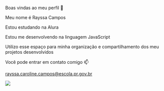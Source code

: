 Boas vindas ao meu perfil 💙  

Meu nome é Rayssa Campos

Estou estudando na Alura

Estou me desenvolvendo na linguagem JavaScript

Utilizo esse espaço para minha organização e compartilhamento dos meu projetos desenvolvidos

Você pode entrar em contato comigo 📫

rayssa.caroline.campos@escola.pr.gov.br


![](https://media.tenor.com/HJ8Nxo6FkI0AAAAC/broncos-hello.gif)

